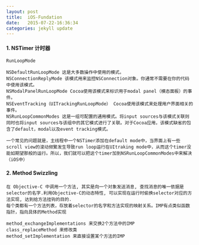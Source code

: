 ```yaml
---
layout: post
title:  iOS-Fundation
date:   2015-07-22-16:36:34
categories: jekyll update
---
```



#### 1. NSTimer 计时器

	RunLoopMode
	
	NSDefaultRunLoopMode 这是大多数操作中使用的模式。
	NSConnectionReplyMode 该模式用来监控NSConnection对象。你通常不需要在你的代码中使用该模式。
	NSModalPanelRunLoopMode Cocoa使用该模式来标识用于modal panel（模态面板）的事件。
	NSEventTracking（UITrackingRunLoopMode） Cocoa使用该模式来处理用户界面相关的事件。
	NSRunLoopCommonModes 这是一组可配置的通用模式。将input sources与该模式关联则同时也将input sources与该组中的其它模式进行了关联。对于Cocoa应用，该模式缺省的包含了default，modal以及event tracking模式。

	一个常见的问题就是，主线程中一个NSTimer添加在default mode中，当界面上有一些scroll view的滚动频繁发生导致run loop运行在UItraking mode中，从而这个timer没能如期望那般的运行。所以，我们就可以把这个timer加到NSRunLoopCommonModes中来解决（iOS中）

#### 2. Method Swizzling

	在 Objective-C 中调用一个方法, 其实是向一个对象发送消息, 查找消息的唯一依据是selector的名字.利用Objective-C的动态特性, 可以实现在运行时偷换selector对应的方法实现, 达到给方法挂钩的目的.
	每个类都有一个方法列表，存放着selector的名字和方法实现的映射关系。IMP有点类似函数指针，指向具体的Method实现
	
	method_exchangeImplementations 来交换2个方法中的IMP
	class_replaceMethod 来修改类
	method_setImplementation 来直接设置某个方法的IMP
	

[jekyll]:      http://jekyllrb.com
[jekyll-gh]:   https://github.com/jekyll/jekyll
[jekyll-help]: https://github.com/jekyll/jekyll-help
